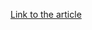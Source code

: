 [Link to the article](https://krebsonsecurity.com/2021/10/conti-ransom-gang-starts-selling-access-to-victims/)
